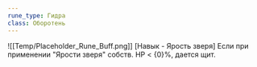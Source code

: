 ```yaml
---
rune_type: Гидра
class: Оборотень
---
```

![[Temp/Placeholder_Rune_Buff.png]]
[Навык - Ярость зверя] Если при применении "Ярости зверя" собств. HP < {0}%, дается щит.
